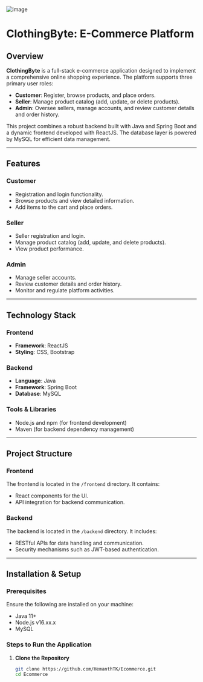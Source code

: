 ![image](https://github.com/user-attachments/assets/96507465-834f-46b2-9faf-8e1c51656039)
# ClothingByte: E-Commerce Platform  

## Overview  
**ClothingByte** is a full-stack e-commerce application designed to implement a comprehensive online shopping experience. The platform supports three primary user roles:  
- **Customer**: Register, browse products, and place orders.  
- **Seller**: Manage product catalog (add, update, or delete products).  
- **Admin**: Oversee sellers, manage accounts, and review customer details and order history.  

This project combines a robust backend built with Java and Spring Boot and a dynamic frontend developed with ReactJS. The database layer is powered by MySQL for efficient data management.  

---

## Features  
### Customer  
- Registration and login functionality.  
- Browse products and view detailed information.  
- Add items to the cart and place orders.  

### Seller  
- Seller registration and login.  
- Manage product catalog (add, update, and delete products).  
- View product performance.  

### Admin  
- Manage seller accounts.  
- Review customer details and order history.  
- Monitor and regulate platform activities.  

---

## Technology Stack  
### Frontend  
- **Framework**: ReactJS  
- **Styling**: CSS, Bootstrap  

### Backend  
- **Language**: Java  
- **Framework**: Spring Boot  
- **Database**: MySQL  

### Tools & Libraries  
- Node.js and npm (for frontend development)  
- Maven (for backend dependency management)  

---

## Project Structure  
### Frontend  
The frontend is located in the `/frontend` directory. It contains:  
- React components for the UI.  
- API integration for backend communication.  

### Backend  
The backend is located in the `/backend` directory. It includes:  
- RESTful APIs for data handling and communication.  
- Security mechanisms such as JWT-based authentication.  

---

## Installation & Setup  
### Prerequisites  
Ensure the following are installed on your machine:  
- Java 11+  
- Node.js v16.xx.x  
- MySQL   

### Steps to Run the Application  

1. **Clone the Repository**  
   ```bash
   git clone https://github.com/HemanthTK/Ecommerce.git
   cd Ecommerce
